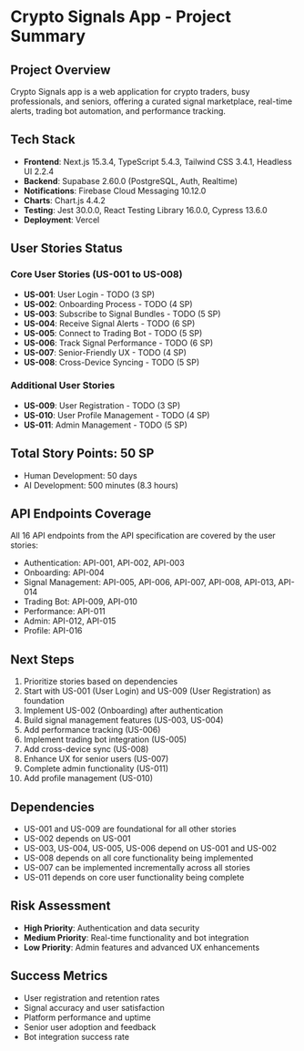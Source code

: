 # Crypto Signals App - Project Summary

## Project Overview
Crypto Signals app is a web application for crypto traders, busy professionals, and seniors, offering a curated signal marketplace, real-time alerts, trading bot automation, and performance tracking.

## Tech Stack
- **Frontend**: Next.js 15.3.4, TypeScript 5.4.3, Tailwind CSS 3.4.1, Headless UI 2.2.4
- **Backend**: Supabase 2.60.0 (PostgreSQL, Auth, Realtime)
- **Notifications**: Firebase Cloud Messaging 10.12.0
- **Charts**: Chart.js 4.4.2
- **Testing**: Jest 30.0.0, React Testing Library 16.0.0, Cypress 13.6.0
- **Deployment**: Vercel

## User Stories Status

### Core User Stories (US-001 to US-008)
- **US-001**: User Login - TODO (3 SP)
- **US-002**: Onboarding Process - TODO (4 SP)
- **US-003**: Subscribe to Signal Bundles - TODO (5 SP)
- **US-004**: Receive Signal Alerts - TODO (6 SP)
- **US-005**: Connect to Trading Bot - TODO (5 SP)
- **US-006**: Track Signal Performance - TODO (6 SP)
- **US-007**: Senior-Friendly UX - TODO (4 SP)
- **US-008**: Cross-Device Syncing - TODO (5 SP)

### Additional User Stories
- **US-009**: User Registration - TODO (3 SP)
- **US-010**: User Profile Management - TODO (4 SP)
- **US-011**: Admin Management - TODO (5 SP)

## Total Story Points: 50 SP
- Human Development: 50 days
- AI Development: 500 minutes (8.3 hours)

## API Endpoints Coverage
All 16 API endpoints from the API specification are covered by the user stories:
- Authentication: API-001, API-002, API-003
- Onboarding: API-004
- Signal Management: API-005, API-006, API-007, API-008, API-013, API-014
- Trading Bot: API-009, API-010
- Performance: API-011
- Admin: API-012, API-015
- Profile: API-016

## Next Steps
1. Prioritize stories based on dependencies
2. Start with US-001 (User Login) and US-009 (User Registration) as foundation
3. Implement US-002 (Onboarding) after authentication
4. Build signal management features (US-003, US-004)
5. Add performance tracking (US-006)
6. Implement trading bot integration (US-005)
7. Add cross-device sync (US-008)
8. Enhance UX for senior users (US-007)
9. Complete admin functionality (US-011)
10. Add profile management (US-010)

## Dependencies
- US-001 and US-009 are foundational for all other stories
- US-002 depends on US-001
- US-003, US-004, US-005, US-006 depend on US-001 and US-002
- US-008 depends on all core functionality being implemented
- US-007 can be implemented incrementally across all stories
- US-011 depends on core user functionality being complete

## Risk Assessment
- **High Priority**: Authentication and data security
- **Medium Priority**: Real-time functionality and bot integration
- **Low Priority**: Admin features and advanced UX enhancements

## Success Metrics
- User registration and retention rates
- Signal accuracy and user satisfaction
- Platform performance and uptime
- Senior user adoption and feedback
- Bot integration success rate 